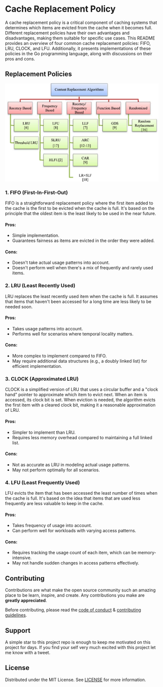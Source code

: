 # Cache Replacement Policy

A cache replacement policy is a critical component of caching systems that determines which items are evicted from the cache when it becomes full. Different replacement policies have their own advantages and disadvantages, making them suitable for specific use cases. This README provides an overview of four common cache replacement policies: FIFO, LRU, CLOCK, and LFU. Additionally, it presents implementations of these policies in the Go programming language, along with discussions on their pros and cons.

## Replacement Policies
![img.png](media/img.png)

### 1. FIFO (First-In-First-Out)
FIFO is a straightforward replacement policy where the first item added to the cache is the first to be evicted when the cache is full. It's based on the principle that the oldest item is the least likely to be used in the near future.

#### Pros:
- Simple implementation.
- Guarantees fairness as items are evicted in the order they were added.

#### Cons:
- Doesn't take actual usage patterns into account.
- Doesn't perform well when there's a mix of frequently and rarely used items.

### 2. LRU (Least Recently Used)
LRU replaces the least recently used item when the cache is full. It assumes that items that haven't been accessed for a long time are less likely to be needed soon.

#### Pros:
- Takes usage patterns into account.
- Performs well for scenarios where temporal locality matters.

#### Cons:
- More complex to implement compared to FIFO.
- May require additional data structures (e.g., a doubly linked list) for efficient implementation.

### 3. CLOCK (Approximated LRU)
CLOCK is a simplified version of LRU that uses a circular buffer and a "clock hand" pointer to approximate which item to evict next. When an item is accessed, its clock bit is set. When eviction is needed, the algorithm evicts the first item with a cleared clock bit, making it a reasonable approximation of LRU.

#### Pros:
- Simpler to implement than LRU.
- Requires less memory overhead compared to maintaining a full linked list.

#### Cons:
- Not as accurate as LRU in modeling actual usage patterns.
- May not perform optimally for all scenarios.

### 4. LFU (Least Frequently Used)
LFU evicts the item that has been accessed the least number of times when the cache is full. It's based on the idea that items that are used less frequently are less valuable to keep in the cache.

#### Pros:
- Takes frequency of usage into account.
- Can perform well for workloads with varying access patterns.

#### Cons:
- Requires tracking the usage count of each item, which can be memory-intensive.
- May not handle sudden changes in access patterns effectively.


## Contributing
Contributions are what make the open source community such an amazing place to be learn, inspire, and create. Any contributions you make are **greatly appreciated**.

Before contributing, please read the [code of conduct](CODE_OF_CONDUCT.md) & [contributing guidelines](CONTRIBUTING.md).

## Support
A simple star to this project repo is enough to keep me motivated on this project for days. If you find your self very much excited with this project let me know with a tweet.
## License
Distributed under the MIT License. See [LICENSE](LICENSE) for more information.